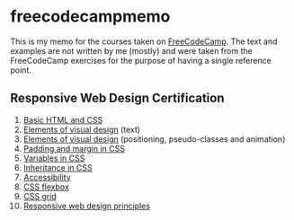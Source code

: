 # freecodecampmemo

This is my memo for the courses taken on [FreeCodeCamp](https://www.freecodecamp.org/learn/). 
The text and examples are not written by me (mostly) and were taken from the FreeCodeCamp exercises for the purpose of having a single reference point. 


## Responsive Web Design Certification 

1. [Basic HTML and CSS](files/basic_html_and_css.md)
2. [Elements of visual design](files/visual_design.md) (text)
3. [Elements of visual design](files/visual_design_2.md) (positioning, pseudo-classes and animation)
4. [Padding and margin in CSS](files/padding_margin.md)
5. [Variables in CSS](files/variables.md)
6. [Inheritance in CSS](files/inheritance.md)
7. [Accessibility](files/accessibility.md)
8. [CSS flexbox](files/css_flexbox.md)
9. [CSS grid](files/css_grid.md)
10. [Responsive web design principles](files/responsive_web_design.md)



